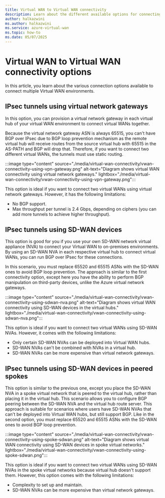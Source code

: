 ```yaml
---
title: Virtual WAN to Virtual WAN connectivity
description: Learn about the different available options for connecting your Azure Virtual WAN to another Virtual WAN.
author: halkazwini
ms.author: halkazwini
ms.service: azure-virtual-wan
ms.topic: how-to
ms.date: 05/07/2025
---
```


# Virtual WAN to Virtual WAN connectivity options

In this article, you learn about the various connection options available to connect multiple Virtual WAN environments.

## IPsec tunnels using virtual network gateways

In this option, you can provision a virtual network gateway in each virtual hub of your virtual WAN environment to connect virtual WANs together.

Because the virtual network gateway ASN is always 65515, you can't have BGP over IPsec due to BGP loop prevention mechanism as the remote virtual hub will receive routes from the source virtual hub with 65515 in the AS-PATH and BGP will drop that. Therefore, if you want to connect two different virtual WANs, the tunnels must use static routing.

:::image type="content" source="./media/virtual-wan-connectivity/vwan-connectivity-using-vpn-gateway.png" alt-text="Diagram shows virtual WAN connectivity using virtual network gateways." lightbox="./media/virtual-wan-connectivity/vwan-connectivity-using-vpn-gateway.png":::

This option is ideal if you want to connect two virtual WANs using virtual network gateways. However, it has the following limitations:

- No BGP support.
- Max throughput per tunnel is 2.4 Gbps, depending on ciphers (you can add more tunnels to achieve higher throughput).

## IPsec tunnels using SD-WAN devices

This option is good for you if you use your own SD-WAN network virtual appliance (NVA) to connect your Virtual WAN to on-premises environments. By using an SD-WAN NVA in each respective virtual hub to connect virtual WANs, you can run BGP over IPsec for these connections.

In this scenario, you must replace 65520 and 65515 ASNs with the SD-WAN ones to avoid BGP loop prevention. The approach is similar to the first connectivity option, except here you have the ability to perform BGP manipulation on third-party devices, unlike the Azure virtual network gateways.

:::image type="content" source="./media/virtual-wan-connectivity/vwan-connectivity-using-sdwan-nva.png" alt-text="Diagram shows virtual WAN connectivity using SD-WAN devices in the virtual hubs." lightbox="./media/virtual-wan-connectivity/vwan-connectivity-using-sdwan-nva.png":::

This option is ideal if you want to connect two virtual WANs using SD-WAN NVAs. However, it comes with the following limitations:

- Only certain SD-WAN NVAs can be deployed into Virtual WAN hubs.
- SD-WAN NVAs can't be combined with NVAs in a virtual hub.
- SD-WAN NVAs can be more expensive than virtual network gateways.

## IPsec tunnels using SD-WAN devices in peered spokes

This option is similar to the previous one, except you place the SD-WAN NVA in a spoke virtual network that is peered to the virtual hub, rather than placing it in the virtual hub. This scenario allows you to configure BGP peering between the SD-WAN NVA and the virtual hub route server. This approach is suitable for scenarios where users have SD-WAN NVAs that can't be deployed into Virtual WAN hubs, but still support BGP. Like in the second option, you must replace 65520 and 65515 ASNs with the SD-WAN ones to avoid BGP loop prevention.

:::image type="content" source="./media/virtual-wan-connectivity/vwan-connectivity-using-spoke-sdwan.png" alt-text="Diagram shows virtual WAN connectivity using SD-WAN devices in spoke virtual networks." lightbox="./media/virtual-wan-connectivity/vwan-connectivity-using-spoke-sdwan.png":::

This option is ideal if you want to connect two virtual WANs using SD-WAN NVAs in the spoke virtual networks because virtual hub doesn't support them. However, this option comes with the following limitations:

- Complexity to set up and maintain.
- SD-WAN NVAs can be more expensive than virtual network gateways.
